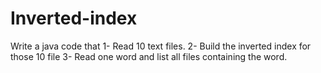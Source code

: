 # Inverted-index
Write a java code that
1- Read 10 text files.
2- Build the inverted index for those 10 file
3- Read one word and list all files containing the word.
